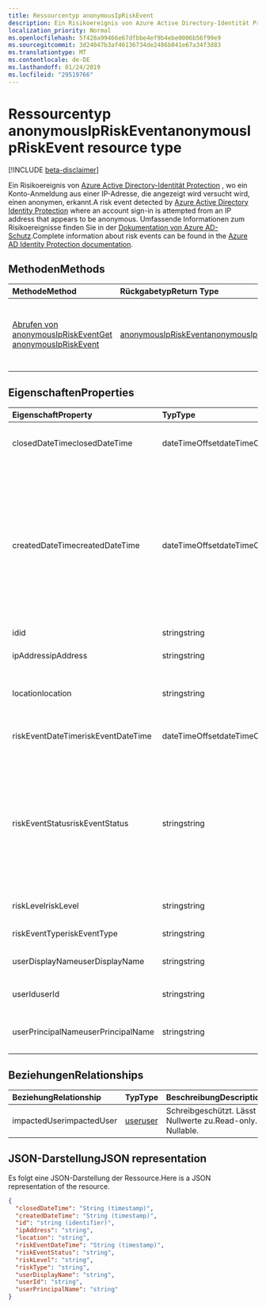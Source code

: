 ```yaml
---
title: Ressourcentyp anonymousIpRiskEvent
description: Ein Risikoereignis von Azure Active Directory-Identität Protection, wo ein Konto-Anmeldung aus einer IP-Adresse, die angezeigt wird versucht wird, einen anonymen, erkannt. Umfassende Informationen zum Risiko-Ereignissen finden Sie in der Dokumentation zu Azure AD-Schutz.
localization_priority: Normal
ms.openlocfilehash: 5f428a99466e67dfbbe4ef9b4ebe0006b56f99e9
ms.sourcegitcommit: 3d24047b3af46136734de2486b041e67a34f3d83
ms.translationtype: MT
ms.contentlocale: de-DE
ms.lasthandoff: 01/24/2019
ms.locfileid: "29519766"
---
```

# <a name="anonymousipriskevent-resource-type"></a><span data-ttu-id="21ad5-104">Ressourcentyp anonymousIpRiskEvent</span><span class="sxs-lookup"><span data-stu-id="21ad5-104">anonymousIpRiskEvent resource type</span></span>

[!INCLUDE [beta-disclaimer](../../includes/beta-disclaimer.md)]

<span data-ttu-id="21ad5-105">Ein Risikoereignis von [Azure Active Directory-Identität Protection](https://azure.microsoft.com/en-us/documentation/articles/active-directory-identityprotection/) , wo ein Konto-Anmeldung aus einer IP-Adresse, die angezeigt wird versucht wird, einen anonymen, erkannt.</span><span class="sxs-lookup"><span data-stu-id="21ad5-105">A risk event detected by [Azure Active Directory Identity Protection](https://azure.microsoft.com/en-us/documentation/articles/active-directory-identityprotection/) where an account sign-in is attempted from an IP address that appears to be anonymous.</span></span> <span data-ttu-id="21ad5-106">Umfassende Informationen zum Risikoereignisse finden Sie in der [Dokumentation von Azure AD-Schutz](https://azure.microsoft.com/en-us/documentation/articles/active-directory-identityprotection-risk-events-types/).</span><span class="sxs-lookup"><span data-stu-id="21ad5-106">Complete information about risk events can be found in the [Azure AD Identity Protection documentation](https://azure.microsoft.com/en-us/documentation/articles/active-directory-identityprotection-risk-events-types/).</span></span>


## <a name="methods"></a><span data-ttu-id="21ad5-107">Methoden</span><span class="sxs-lookup"><span data-stu-id="21ad5-107">Methods</span></span>

| <span data-ttu-id="21ad5-108">Methode</span><span class="sxs-lookup"><span data-stu-id="21ad5-108">Method</span></span>           | <span data-ttu-id="21ad5-109">Rückgabetyp</span><span class="sxs-lookup"><span data-stu-id="21ad5-109">Return Type</span></span>    |<span data-ttu-id="21ad5-110">Beschreibung</span><span class="sxs-lookup"><span data-stu-id="21ad5-110">Description</span></span>|
|:---------------|:--------|:----------|
|[<span data-ttu-id="21ad5-111">Abrufen von anonymousIpRiskEvent</span><span class="sxs-lookup"><span data-stu-id="21ad5-111">Get anonymousIpRiskEvent</span></span>](../api/anonymousipriskevent-get.md) | [<span data-ttu-id="21ad5-112">anonymousIpRiskEvent</span><span class="sxs-lookup"><span data-stu-id="21ad5-112">anonymousIpRiskEvent</span></span>](anonymousipriskevent.md) |<span data-ttu-id="21ad5-113">Lesen Sie Eigenschaften und Beziehungen des AnonymousIpRiskEvent-Objekts.</span><span class="sxs-lookup"><span data-stu-id="21ad5-113">Read properties and relationships of anonymousIpRiskEvent object.</span></span>|

## <a name="properties"></a><span data-ttu-id="21ad5-114">Eigenschaften</span><span class="sxs-lookup"><span data-stu-id="21ad5-114">Properties</span></span>
| <span data-ttu-id="21ad5-115">Eigenschaft</span><span class="sxs-lookup"><span data-stu-id="21ad5-115">Property</span></span>     | <span data-ttu-id="21ad5-116">Typ</span><span class="sxs-lookup"><span data-stu-id="21ad5-116">Type</span></span>   |<span data-ttu-id="21ad5-117">Beschreibung</span><span class="sxs-lookup"><span data-stu-id="21ad5-117">Description</span></span>|
|:---------------|:--------|:----------|
|<span data-ttu-id="21ad5-118">closedDateTime</span><span class="sxs-lookup"><span data-stu-id="21ad5-118">closedDateTime</span></span>|<span data-ttu-id="21ad5-119">dateTimeOffset</span><span class="sxs-lookup"><span data-stu-id="21ad5-119">dateTimeOffset</span></span>| <span data-ttu-id="21ad5-120">Datum und Uhrzeit, die das Risikoereignis geschlossen wurde</span><span class="sxs-lookup"><span data-stu-id="21ad5-120">The date and time that the risk event was closed</span></span>|
|<span data-ttu-id="21ad5-121">createdDateTime</span><span class="sxs-lookup"><span data-stu-id="21ad5-121">createdDateTime</span></span>|<span data-ttu-id="21ad5-122">dateTimeOffset</span><span class="sxs-lookup"><span data-stu-id="21ad5-122">dateTimeOffset</span></span>| <span data-ttu-id="21ad5-123">Das Datum und die Uhrzeit, die das Risikoereignis erstellt wurde.</span><span class="sxs-lookup"><span data-stu-id="21ad5-123">The date and time that the risk event was created.</span></span> <span data-ttu-id="21ad5-124">Dies ist immer größer als oder gleich dem Datetime des Ereignisses Risiko selbst.</span><span class="sxs-lookup"><span data-stu-id="21ad5-124">This is always greater than or equal to the datetime of the risk event itself.</span></span> <span data-ttu-id="21ad5-125">Dies ist die entsprechende Eigenschaft eines Filters beim Risikoereignisse Abfragen verwendet.</span><span class="sxs-lookup"><span data-stu-id="21ad5-125">This is the correct property to use as a filter when querying risk events.</span></span>|
|<span data-ttu-id="21ad5-126">id</span><span class="sxs-lookup"><span data-stu-id="21ad5-126">id</span></span>|<span data-ttu-id="21ad5-127">string</span><span class="sxs-lookup"><span data-stu-id="21ad5-127">string</span></span>| <span data-ttu-id="21ad5-128">Schreibgeschützt</span><span class="sxs-lookup"><span data-stu-id="21ad5-128">Read-only</span></span>|
|<span data-ttu-id="21ad5-129">ipAddress</span><span class="sxs-lookup"><span data-stu-id="21ad5-129">ipAddress</span></span>|<span data-ttu-id="21ad5-130">string</span><span class="sxs-lookup"><span data-stu-id="21ad5-130">string</span></span>| <span data-ttu-id="21ad5-131">Die IP-Adresse von der Anmeldung</span><span class="sxs-lookup"><span data-stu-id="21ad5-131">The IP address of the sign-in</span></span>|
|<span data-ttu-id="21ad5-132">location</span><span class="sxs-lookup"><span data-stu-id="21ad5-132">location</span></span>|<span data-ttu-id="21ad5-133">string</span><span class="sxs-lookup"><span data-stu-id="21ad5-133">string</span></span>| <span data-ttu-id="21ad5-134">Die Position, die IP-Adresse von der Anmeldung zugeordnet ist</span><span class="sxs-lookup"><span data-stu-id="21ad5-134">The location attached to the IP address of the sign-in</span></span>|
|<span data-ttu-id="21ad5-135">riskEventDateTime</span><span class="sxs-lookup"><span data-stu-id="21ad5-135">riskEventDateTime</span></span>|<span data-ttu-id="21ad5-136">dateTimeOffset</span><span class="sxs-lookup"><span data-stu-id="21ad5-136">dateTimeOffset</span></span>| <span data-ttu-id="21ad5-137">Datum und Uhrzeit, wann das Risikoereignis aufgetreten ist</span><span class="sxs-lookup"><span data-stu-id="21ad5-137">The date and time when the risk event occurred</span></span>|
|<span data-ttu-id="21ad5-138">riskEventStatus</span><span class="sxs-lookup"><span data-stu-id="21ad5-138">riskEventStatus</span></span>|<span data-ttu-id="21ad5-139">string</span><span class="sxs-lookup"><span data-stu-id="21ad5-139">string</span></span>| <span data-ttu-id="21ad5-140">Mögliche Werte sind: `active`, `remediated`, `dismissedAsFixed`, `dismissedAsFalsePositive`, `dismissedAsIgnore`, `loginBlocked`, `closedMfaAuto` und `closedMultipleReasons`.</span><span class="sxs-lookup"><span data-stu-id="21ad5-140">Possible values are: `active`, `remediated`, `dismissedAsFixed`, `dismissedAsFalsePositive`, `dismissedAsIgnore`, `loginBlocked`, `closedMfaAuto`, `closedMultipleReasons`.</span></span>|
|<span data-ttu-id="21ad5-141">riskLevel</span><span class="sxs-lookup"><span data-stu-id="21ad5-141">riskLevel</span></span>|<span data-ttu-id="21ad5-142">string</span><span class="sxs-lookup"><span data-stu-id="21ad5-142">string</span></span>| <span data-ttu-id="21ad5-143">Mögliche Werte sind: `low`, `medium` und `high`.</span><span class="sxs-lookup"><span data-stu-id="21ad5-143">Possible values are: `low`, `medium`, `high`.</span></span>|
|<span data-ttu-id="21ad5-144">riskEventType</span><span class="sxs-lookup"><span data-stu-id="21ad5-144">riskEventType</span></span>|<span data-ttu-id="21ad5-145">string</span><span class="sxs-lookup"><span data-stu-id="21ad5-145">string</span></span>| <span data-ttu-id="21ad5-146">Der Typ des Risikos</span><span class="sxs-lookup"><span data-stu-id="21ad5-146">The type of risk</span></span>|
|<span data-ttu-id="21ad5-147">userDisplayName</span><span class="sxs-lookup"><span data-stu-id="21ad5-147">userDisplayName</span></span>|<span data-ttu-id="21ad5-148">string</span><span class="sxs-lookup"><span data-stu-id="21ad5-148">string</span></span>| <span data-ttu-id="21ad5-149">Der Name des Benutzers gefährdet</span><span class="sxs-lookup"><span data-stu-id="21ad5-149">The name of the user at risk</span></span>|
|<span data-ttu-id="21ad5-150">userId</span><span class="sxs-lookup"><span data-stu-id="21ad5-150">userId</span></span>|<span data-ttu-id="21ad5-151">string</span><span class="sxs-lookup"><span data-stu-id="21ad5-151">string</span></span>| <span data-ttu-id="21ad5-152">Die Id des Benutzers gefährdet</span><span class="sxs-lookup"><span data-stu-id="21ad5-152">The id of the user at risk</span></span>|
|<span data-ttu-id="21ad5-153">userPrincipalName</span><span class="sxs-lookup"><span data-stu-id="21ad5-153">userPrincipalName</span></span>|<span data-ttu-id="21ad5-154">string</span><span class="sxs-lookup"><span data-stu-id="21ad5-154">string</span></span>| <span data-ttu-id="21ad5-155">Der Benutzerprinzipalname des Benutzers gefährdet</span><span class="sxs-lookup"><span data-stu-id="21ad5-155">The user principal name of the user at risk</span></span>|

## <a name="relationships"></a><span data-ttu-id="21ad5-156">Beziehungen</span><span class="sxs-lookup"><span data-stu-id="21ad5-156">Relationships</span></span>
| <span data-ttu-id="21ad5-157">Beziehung</span><span class="sxs-lookup"><span data-stu-id="21ad5-157">Relationship</span></span> | <span data-ttu-id="21ad5-158">Typ</span><span class="sxs-lookup"><span data-stu-id="21ad5-158">Type</span></span>   |<span data-ttu-id="21ad5-159">Beschreibung</span><span class="sxs-lookup"><span data-stu-id="21ad5-159">Description</span></span>|
|:---------------|:--------|:----------|
|<span data-ttu-id="21ad5-160">impactedUser</span><span class="sxs-lookup"><span data-stu-id="21ad5-160">impactedUser</span></span>|[<span data-ttu-id="21ad5-161">user</span><span class="sxs-lookup"><span data-stu-id="21ad5-161">user</span></span>](user.md)| <span data-ttu-id="21ad5-p104">Schreibgeschützt. Lässt Nullwerte zu.</span><span class="sxs-lookup"><span data-stu-id="21ad5-p104">Read-only. Nullable.</span></span>|

## <a name="json-representation"></a><span data-ttu-id="21ad5-164">JSON-Darstellung</span><span class="sxs-lookup"><span data-stu-id="21ad5-164">JSON representation</span></span>

<span data-ttu-id="21ad5-165">Es folgt eine JSON-Darstellung der Ressource.</span><span class="sxs-lookup"><span data-stu-id="21ad5-165">Here is a JSON representation of the resource.</span></span>

<!-- {
  "blockType": "resource",
  "optionalProperties": [

  ],
  "@odata.type": "microsoft.graph.anonymousIpRiskEvent"
}-->

```json
{
  "closedDateTime": "String (timestamp)",
  "createdDateTime": "String (timestamp)",
  "id": "string (identifier)",
  "ipAddress": "string",
  "location": "string",
  "riskEventDateTime": "String (timestamp)",
  "riskEventStatus": "string",
  "riskLevel": "string",
  "riskType": "string",
  "userDisplayName": "string",
  "userId": "string",
  "userPrincipalName": "string"
}

```

<!-- uuid: 8fcb5dbc-d5aa-4681-8e31-b001d5168d79
2015-10-25 14:57:30 UTC -->
<!--
{
  "type": "#page.annotation",
  "description": "anonymousIpRiskEvent resource",
  "keywords": "",
  "section": "documentation",
  "tocPath": "",
  "suppressions": [
    "Error: /api-reference/beta/resources/anonymousipriskevent.md:\r\n      Exception processing links.\r\n    System.ArgumentException: Link Definition was null. Link text: !INCLUDE [beta-disclaimer](../../includes/beta-disclaimer.md)\r\n      at ApiDoctor.Validation.DocFile.get_LinkDestinations()\r\n      at ApiDoctor.Validation.DocSet.ValidateLinks(Boolean includeWarnings, String[] relativePathForFiles, IssueLogger issues, Boolean requireFilenameCaseMatch, Boolean printOrphanedFiles)"
  ]
}
-->
